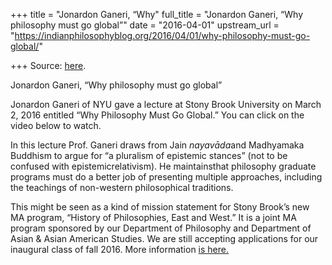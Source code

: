 +++
title = "Jonardon Ganeri, “Why"
full_title = "Jonardon Ganeri, “Why philosophy must go global”"
date = "2016-04-01"
upstream_url = "https://indianphilosophyblog.org/2016/04/01/why-philosophy-must-go-global/"

+++
Source: [here](https://indianphilosophyblog.org/2016/04/01/why-philosophy-must-go-global/).

Jonardon Ganeri, “Why philosophy must go global”

Jonardon Ganeri of NYU gave a lecture at Stony Brook University on March
2, 2016 entitled “Why Philosophy Must Go Global.” You can click on the
video below to watch.

In this lecture Prof. Ganeri draws from Jain *nayavāda*and Madhyamaka
Buddhism to argue for “a pluralism of epistemic stances” (not to be
confused with epistemicrelativism). He maintainsthat philosophy
graduate programs must do a better job of presenting multiple
approaches, including the teachings of non-western philosophical
traditions.

This might be seen as a kind of mission statement for Stony Brook’s new
MA program, “History of Philosophies, East and West.” It is a joint MA
program sponsored by our Department of Philosophy and Department of
Asian & Asian American Studies. We are still accepting applications for
our inaugural class of fall 2016. More information [is
here.](http://www.stonybrook.edu/commcms/hpew/)
